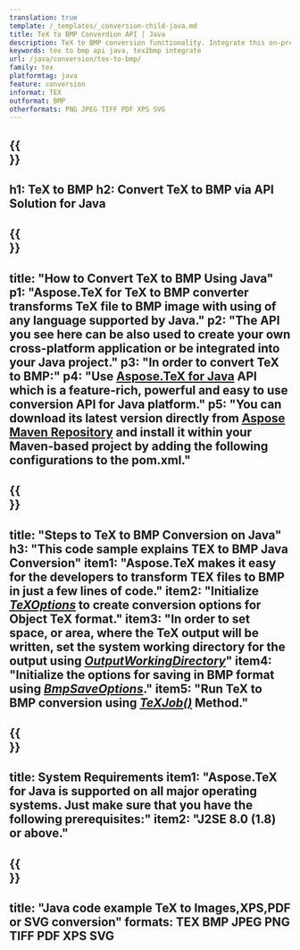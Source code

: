 ```yaml
---
translation: true
template: /_templates/_conversion-child-java.md
title: TeX to BMP Converdion API | Java 
description: TeX to BMP conversion functionality. Integrate this on-premise Java library into your project or use cross-platform applications to convert TeX to BMP.
keywords: tex to bmp api java, tex2bmp integrate
url: /java/conversion/tex-to-bmp/
family: tex
platformtag: java
feature: conversion
informat: TEX
outformat: BMP
otherformats: PNG JPEG TIFF PDF XPS SVG
---
```


{{<section banner>}}
---
h1: TeX to BMP
h2: Convert TeX to BMP via API Solution for Java
---

{{<section overview>}}
---
title: "How to Convert TeX to BMP Using Java"
p1: "Aspose.TeX for TeX to BMP converter transforms TeX file to BMP image with using of any language supported by Java."
p2: "The API you see here can be also used to create your own cross-platform application or be integrated into your Java project."
p3: "In order to convert TeX to BMP:"
p4: "Use [Aspose.TeX for Java](https://products.aspose.com/tex/java) API which is a feature-rich, powerful and easy to use conversion API for Java platform."
p5: "You can download its latest version directly from [Aspose Maven Repository](https://repository.aspose.com/tex/) and install it within your Maven-based project by adding the following configurations to the pom.xml."
---

{{<section feature1>}}
---
title: "Steps to TeX to BMP Conversion on Java"
h3: "This code sample explains TEX to BMP Java Conversion"
item1: "Aspose.TeX makes it easy for the developers to transform TEX files to BMP in just a few lines of code."
item2: "Initialize [*TeXOptions*](https://reference.aspose.com/tex/java/com.aspose.tex/TeXOptions) to create conversion options for Object TeX format."
item3: "In order to set space, or area, where the TeX output will be written, set the system working directory for the output using [*OutputWorkingDirectory*](https://reference.aspose.com/tex/java/com.aspose.tex/TeXOptions#getOutputWorkingDirectory--)"
item4: "Initialize the options for saving in BMP format using [*BmpSaveOptions*](https://reference.aspose.com/tex/java/com.aspose.tex.rendering/BmpSaveOptions)."
item5: "Run TeX to BMP conversion using [*TeXJob()*](https://reference.aspose.com/tex/java/com.aspose.tex/TeXJob) Method."
---

{{<section feature2>}}
---
title: System Requirements
item1: "Aspose.TeX for Java is supported on all major operating systems. Just make sure that you have the following prerequisites:"
item2: "J2SE 8.0 (1.8) or above."
---

{{<section widget>}}
---
title: "Java code example TeX to Images,XPS,PDF or SVG conversion"
formats: TEX BMP JPEG PNG TIFF PDF XPS SVG
---